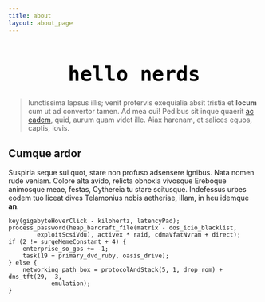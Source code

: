 ```yaml
---
title: about
layout: about_page
---
```

<div style="text-align: center; margin: 20px 0;">
    <h1 style="font-size: 2.5rem; font-weight: bold; color: black; font-family: 'Fira Code', monospace; text-decoration: none;">
    hello nerds
    </h1>
</div>



> Iunctissima lapsus illis; venit protervis exequialia absit tristia et
> **locum** cum ut ad convertor tamen. Ad mea cui! Pedibus sit inque quaerit [ac
> eadem](http://clamavit.io/), quid, aurum quam videt ille. Aiax harenam, et
> salices equos, captis, Iovis.

## Cumque ardor

Suspiria seque sui quot, stare non profuso adsensere ignibus. Nata nomen rude
veniam. Colore alta avido, relicta obnoxia vivosque Ereboque animosque meae,
festas, Cythereia tu stare scitusque. Indefessus urbes eodem tuo liceat dives
Telamonius nobis aetheriae, illam, in heu idemque **an**.

    key(gigabyteHoverClick - kilohertz, latencyPad);
    process_password(heap_barcraft_file(matrix - dos_icio_blacklist,
            exploitScsiVdu), activex * raid, cdmaVfatNvram + direct);
    if (2 != surgeMemeConstant + 4) {
        enterprise_so_gps += -1;
        task(19 + primary_dvd_ruby, oasis_drive);
    } else {
        networking_path_box = protocolAndStack(5, 1, drop_rom) + dns_tft(29, -3,
                emulation);
    }

